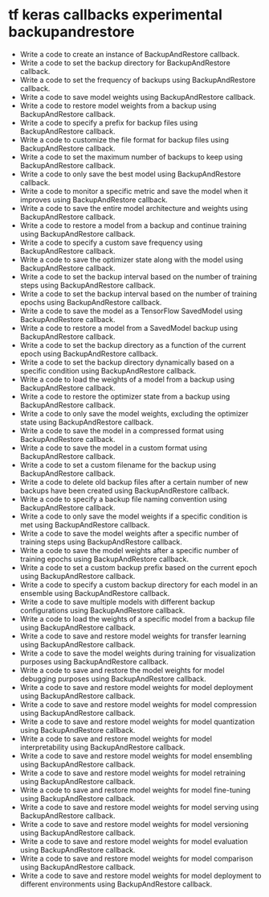 # tf keras callbacks experimental backupandrestore

- Write a code to create an instance of BackupAndRestore callback.
- Write a code to set the backup directory for BackupAndRestore callback.
- Write a code to set the frequency of backups using BackupAndRestore callback.
- Write a code to save model weights using BackupAndRestore callback.
- Write a code to restore model weights from a backup using BackupAndRestore callback.
- Write a code to specify a prefix for backup files using BackupAndRestore callback.
- Write a code to customize the file format for backup files using BackupAndRestore callback.
- Write a code to set the maximum number of backups to keep using BackupAndRestore callback.
- Write a code to only save the best model using BackupAndRestore callback.
- Write a code to monitor a specific metric and save the model when it improves using BackupAndRestore callback.
- Write a code to save the entire model architecture and weights using BackupAndRestore callback.
- Write a code to restore a model from a backup and continue training using BackupAndRestore callback.
- Write a code to specify a custom save frequency using BackupAndRestore callback.
- Write a code to save the optimizer state along with the model using BackupAndRestore callback.
- Write a code to set the backup interval based on the number of training steps using BackupAndRestore callback.
- Write a code to set the backup interval based on the number of training epochs using BackupAndRestore callback.
- Write a code to save the model as a TensorFlow SavedModel using BackupAndRestore callback.
- Write a code to restore a model from a SavedModel backup using BackupAndRestore callback.
- Write a code to set the backup directory as a function of the current epoch using BackupAndRestore callback.
- Write a code to set the backup directory dynamically based on a specific condition using BackupAndRestore callback.
- Write a code to load the weights of a model from a backup using BackupAndRestore callback.
- Write a code to restore the optimizer state from a backup using BackupAndRestore callback.
- Write a code to only save the model weights, excluding the optimizer state using BackupAndRestore callback.
- Write a code to save the model in a compressed format using BackupAndRestore callback.
- Write a code to save the model in a custom format using BackupAndRestore callback.
- Write a code to set a custom filename for the backup using BackupAndRestore callback.
- Write a code to delete old backup files after a certain number of new backups have been created using BackupAndRestore callback.
- Write a code to specify a backup file naming convention using BackupAndRestore callback.
- Write a code to only save the model weights if a specific condition is met using BackupAndRestore callback.
- Write a code to save the model weights after a specific number of training steps using BackupAndRestore callback.
- Write a code to save the model weights after a specific number of training epochs using BackupAndRestore callback.
- Write a code to set a custom backup prefix based on the current epoch using BackupAndRestore callback.
- Write a code to specify a custom backup directory for each model in an ensemble using BackupAndRestore callback.
- Write a code to save multiple models with different backup configurations using BackupAndRestore callback.
- Write a code to load the weights of a specific model from a backup file using BackupAndRestore callback.
- Write a code to save and restore model weights for transfer learning using BackupAndRestore callback.
- Write a code to save the model weights during training for visualization purposes using BackupAndRestore callback.
- Write a code to save and restore the model weights for model debugging purposes using BackupAndRestore callback.
- Write a code to save and restore model weights for model deployment using BackupAndRestore callback.
- Write a code to save and restore model weights for model compression using BackupAndRestore callback.
- Write a code to save and restore model weights for model quantization using BackupAndRestore callback.
- Write a code to save and restore model weights for model interpretability using BackupAndRestore callback.
- Write a code to save and restore model weights for model ensembling using BackupAndRestore callback.
- Write a code to save and restore model weights for model retraining using BackupAndRestore callback.
- Write a code to save and restore model weights for model fine-tuning using BackupAndRestore callback.
- Write a code to save and restore model weights for model serving using BackupAndRestore callback.
- Write a code to save and restore model weights for model versioning using BackupAndRestore callback.
- Write a code to save and restore model weights for model evaluation using BackupAndRestore callback.
- Write a code to save and restore model weights for model comparison using BackupAndRestore callback.
- Write a code to save and restore model weights for model deployment to different environments using BackupAndRestore callback.
